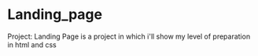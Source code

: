 # Landing_page
Project: Landing Page is a project in which i'll show my level of preparation in html and css
